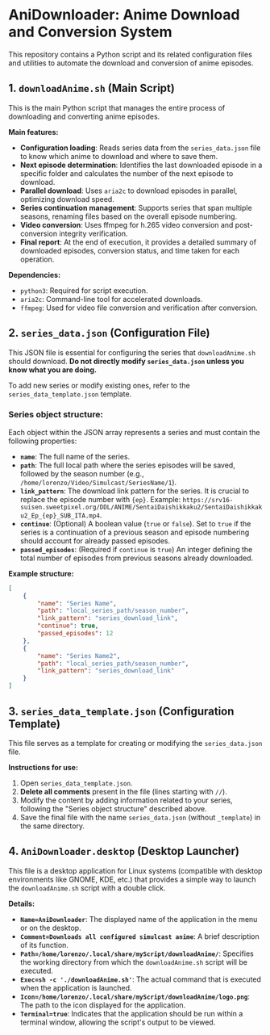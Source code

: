 # AniDownloader: Anime Download and Conversion System

This repository contains a Python script and its related configuration files and utilities to automate the download and conversion of anime episodes.

## 1. `downloadAnime.sh` (Main Script)

This is the main Python script that manages the entire process of downloading and converting anime episodes.

**Main features:**
- **Configuration loading**: Reads series data from the `series_data.json` file to know which anime to download and where to save them.
- **Next episode determination**: Identifies the last downloaded episode in a specific folder and calculates the number of the next episode to download.
- **Parallel download**: Uses `aria2c` to download episodes in parallel, optimizing download speed.
- **Series continuation management**: Supports series that span multiple seasons, renaming files based on the overall episode numbering.
- **Video conversion**: Uses ffmpeg for h.265 video conversion and post-conversion integrity verification.
- **Final report**: At the end of execution, it provides a detailed summary of downloaded episodes, conversion status, and time taken for each operation.

**Dependencies:**
- `python3`: Required for script execution.
- `aria2c`: Command-line tool for accelerated downloads.
- `ffmpeg`: Used for video file conversion and verification after conversion.

## 2. `series_data.json` (Configuration File)

This JSON file is essential for configuring the series that `downloadAnime.sh` should download. **Do not directly modify `series_data.json` unless you know what you are doing.**

To add new series or modify existing ones, refer to the `series_data_template.json` template.

### Series object structure:

Each object within the JSON array represents a series and must contain the following properties:

- **`name`**: The full name of the series.
- **`path`**: The full local path where the series episodes will be saved, followed by the season number (e.g., `/home/lorenzo/Video/Simulcast/SeriesName/1`).
- **`link_pattern`**: The download link pattern for the series. It is crucial to replace the episode number with `{ep}`. Example: `https://srv16-suisen.sweetpixel.org/DDL/ANIME/SentaiDaishikkaku2/SentaiDaishikkaku2_Ep_{ep}_SUB_ITA.mp4`.
- **`continue`**: (Optional) A boolean value (`true` or `false`). Set to `true` if the series is a continuation of a previous season and episode numbering should account for already passed episodes.
- **`passed_episodes`**: (Required if `continue` is `true`) An integer defining the total number of episodes from previous seasons already downloaded.

**Example structure:**

```json
[
    {
        "name": "Series Name",
        "path": "local_series_path/season_number",
        "link_pattern": "series_download_link",
        "continue": true,
        "passed_episodes": 12
    },
    {
        "name": "Series Name2",
        "path": "local_series_path/season_number",
        "link_pattern": "series_download_link"
    }
]
```

## 3. `series_data_template.json` (Configuration Template)

This file serves as a template for creating or modifying the `series_data.json` file.

**Instructions for use:**
1. Open `series_data_template.json`.
2. **Delete all comments** present in the file (lines starting with `//`).
3. Modify the content by adding information related to your series, following the "Series object structure" described above.
4. Save the final file with the name `series_data.json` (without `_template`) in the same directory.

## 4. `AniDownloader.desktop` (Desktop Launcher)

This file is a desktop application for Linux systems (compatible with desktop environments like GNOME, KDE, etc.) that provides a simple way to launch the `downloadAnime.sh` script with a double click.

**Details:**
- **`Name=AniDownloader`**: The displayed name of the application in the menu or on the desktop.
- **`Comment=Downloads all configured simulcast anime`**: A brief description of its function.
- **`Path=/home/lorenzo/.local/share/myScript/downloadAnime/`**: Specifies the working directory from which the `downloadAnime.sh` script will be executed.
- **`Exec=sh -c './downloadAnime.sh'`**: The actual command that is executed when the application is launched.
- **`Icon=/home/lorenzo/.local/share/myScript/downloadAnime/logo.png`**: The path to the icon displayed for the application.
- **`Terminal=true`**: Indicates that the application should be run within a terminal window, allowing the script's output to be viewed.
